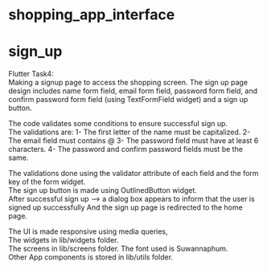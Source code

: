 # shopping_app_interface

# sign_up

Flutter Task4:         
Making a signup page to access the shopping screen.
The sign up page design includes name form field, email form field, password form field, and confirm
password form field (using TextFormField widget) and a sign up button.

The code validates some conditions to ensure successful sign up.       
The validations are:
1- The first letter of the name must be capitalized.
2- The email field must contains @
3- The password field must have at least 6 characters.
4- The password and confirm password fields must be the same.

The validations done using the validator attribute of each field and the form key of the form
widget.      
The sign up button is made using OutlinedButton widget.      
After successful sign up --> a dialog box appears to inform that the user is signed up successfully
And the sign up page is redirected to the home page.

The UI is made responsive using media queries,  
The widgets in lib/widgets folder.    
The screens in lib/screens folder.
The font used is Suwannaphum.    
Other App components is stored in lib/utils folder.

